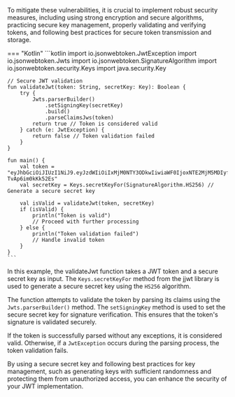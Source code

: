To mitigate these vulnerabilities, it is crucial to implement robust security measures, including using strong encryption and secure algorithms, practicing secure key management, properly validating and verifying tokens, and following best practices for secure token transmission and storage.

=== "Kotlin"
	```kotlin
	import io.jsonwebtoken.JwtException
	import io.jsonwebtoken.Jwts
	import io.jsonwebtoken.SignatureAlgorithm
	import io.jsonwebtoken.security.Keys
	import java.security.Key
	
	// Secure JWT validation
	fun validateJwt(token: String, secretKey: Key): Boolean {
	    try {
	        Jwts.parserBuilder()
	            .setSigningKey(secretKey)
	            .build()
	            .parseClaimsJws(token)
	        return true // Token is considered valid
	    } catch (e: JwtException) {
	        return false // Token validation failed
	    }
	}
	
	fun main() {
	    val token = "eyJhbGciOiJIUzI1NiJ9.eyJzdWIiOiIxMjM0NTY3ODkwIiwiaWF0IjoxNTE2MjM5MDIyfQ.4x6fOGYwfFYIQgZepgK1AnbDDr2-TvAp6im0kKk52Es"
	    val secretKey = Keys.secretKeyFor(SignatureAlgorithm.HS256) // Generate a secure secret key
	
	    val isValid = validateJwt(token, secretKey)
	    if (isValid) {
	        println("Token is valid")
	        // Proceed with further processing
	    } else {
	        println("Token validation failed")
	        // Handle invalid token
	    }
	}
	```


In this example, the validateJwt function takes a JWT token and a secure secret key as input. The `Keys.secretKeyFor` method from the jjwt library is used to generate a secure secret key using the `HS256` algorithm.

The function attempts to validate the token by parsing its claims using the `Jwts.parserBuilder()` method. The `setSigningKey` method is used to set the secure secret key for signature verification. This ensures that the token's signature is validated securely.

If the token is successfully parsed without any exceptions, it is considered valid. Otherwise, if a `JwtException` occurs during the parsing process, the token validation fails.

By using a secure secret key and following best practices for key management, such as generating keys with sufficient randomness and protecting them from unauthorized access, you can enhance the security of your JWT implementation.